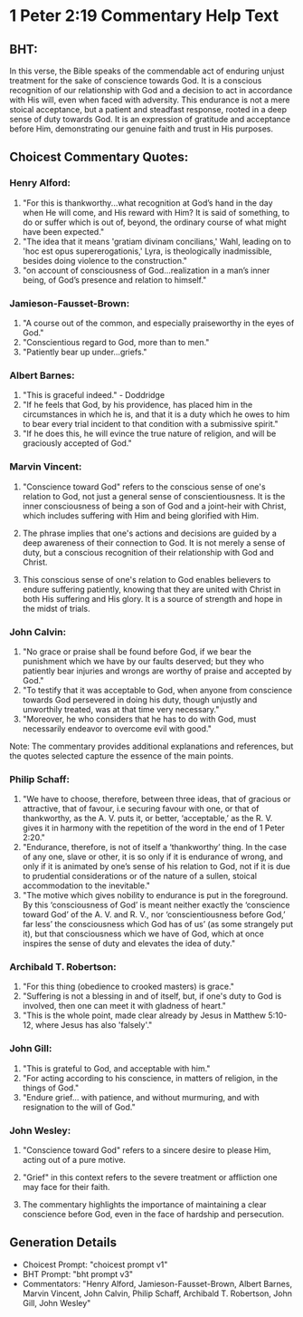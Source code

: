 # 1 Peter 2:19 Commentary Help Text

## BHT:
In this verse, the Bible speaks of the commendable act of enduring unjust treatment for the sake of conscience towards God. It is a conscious recognition of our relationship with God and a decision to act in accordance with His will, even when faced with adversity. This endurance is not a mere stoical acceptance, but a patient and steadfast response, rooted in a deep sense of duty towards God. It is an expression of gratitude and acceptance before Him, demonstrating our genuine faith and trust in His purposes.

## Choicest Commentary Quotes:
### Henry Alford:
1. "For this is thankworthy...what recognition at God’s hand in the day when He will come, and His reward with Him? It is said of something, to do or suffer which is out of, beyond, the ordinary course of what might have been expected."
2. "The idea that it means 'gratiam divinam concilians,' Wahl, leading on to 'hoc est opus supererogationis,' Lyra, is theologically inadmissible, besides doing violence to the construction."
3. "on account of consciousness of God...realization in a man’s inner being, of God’s presence and relation to himself."

### Jamieson-Fausset-Brown:
1. "A course out of the common, and especially praiseworthy in the eyes of God."
2. "Conscientious regard to God, more than to men."
3. "Patiently bear up under...griefs."

### Albert Barnes:
1. "This is graceful indeed." - Doddridge
2. "If he feels that God, by his providence, has placed him in the circumstances in which he is, and that it is a duty which he owes to him to bear every trial incident to that condition with a submissive spirit." 
3. "If he does this, he will evince the true nature of religion, and will be graciously accepted of God."

### Marvin Vincent:
1. "Conscience toward God" refers to the conscious sense of one's relation to God, not just a general sense of conscientiousness. It is the inner consciousness of being a son of God and a joint-heir with Christ, which includes suffering with Him and being glorified with Him.

2. The phrase implies that one's actions and decisions are guided by a deep awareness of their connection to God. It is not merely a sense of duty, but a conscious recognition of their relationship with God and Christ.

3. This conscious sense of one's relation to God enables believers to endure suffering patiently, knowing that they are united with Christ in both His suffering and His glory. It is a source of strength and hope in the midst of trials.

### John Calvin:
1. "No grace or praise shall be found before God, if we bear the punishment which we have by our faults deserved; but they who patiently bear injuries and wrongs are worthy of praise and accepted by God."
2. "To testify that it was acceptable to God, when anyone from conscience towards God persevered in doing his duty, though unjustly and unworthily treated, was at that time very necessary."
3. "Moreover, he who considers that he has to do with God, must necessarily endeavor to overcome evil with good."

Note: The commentary provides additional explanations and references, but the quotes selected capture the essence of the main points.

### Philip Schaff:
1. "We have to choose, therefore, between three ideas, that of gracious or attractive, that of favour, i.e securing favour with one, or that of thankworthy, as the A. V. puts it, or better, ‘acceptable,’ as the R. V. gives it in harmony with the repetition of the word in the end of 1 Peter 2:20." 
2. "Endurance, therefore, is not of itself a ‘thankworthy’ thing. In the case of any one, slave or other, it is so only if it is endurance of wrong, and only if it is animated by one’s sense of his relation to God, not if it is due to prudential considerations or of the nature of a sullen, stoical accommodation to the inevitable."
3. "The motive which gives nobility to endurance is put in the foreground. By this ‘consciousness of God’ is meant neither exactly the ‘conscience toward God’ of the A. V. and R. V., nor ‘conscientiousness before God,’ far less’ the consciousness which God has of us’ (as some strangely put it), but that consciousness which we have of God, which at once inspires the sense of duty and elevates the idea of duty."

### Archibald T. Robertson:
1. "For this thing (obedience to crooked masters) is grace." 
2. "Suffering is not a blessing in and of itself, but, if one's duty to God is involved, then one can meet it with gladness of heart." 
3. "This is the whole point, made clear already by Jesus in Matthew 5:10-12, where Jesus has also 'falsely'."

### John Gill:
1. "This is grateful to God, and acceptable with him."
2. "For acting according to his conscience, in matters of religion, in the things of God."
3. "Endure grief... with patience, and without murmuring, and with resignation to the will of God."

### John Wesley:
1. "Conscience toward God" refers to a sincere desire to please Him, acting out of a pure motive. 

2. "Grief" in this context refers to the severe treatment or affliction one may face for their faith. 

3. The commentary highlights the importance of maintaining a clear conscience before God, even in the face of hardship and persecution.


## Generation Details
- Choicest Prompt: "choicest prompt v1"
- BHT Prompt: "bht prompt v3"
- Commentators: "Henry Alford, Jamieson-Fausset-Brown, Albert Barnes, Marvin Vincent, John Calvin, Philip Schaff, Archibald T. Robertson, John Gill, John Wesley"

